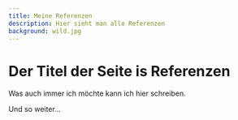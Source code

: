 ```yaml
---
title: Meine Referenzen
description: Hier sieht man alle Referenzen
background: wild.jpg
---
```

# Der Titel der Seite is Referenzen

Was auch immer ich möchte kann ich hier schreiben.

Und so weiter...
